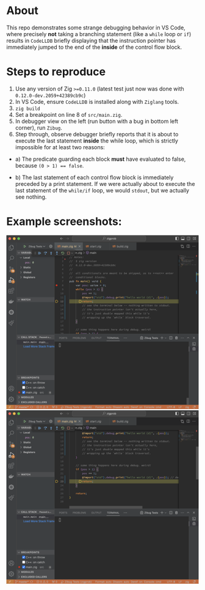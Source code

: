 # About

This repo demonstrates some strange debugging behavior in VS Code, where
precisely **not** taking a branching statement (like a `while` loop or `if`)
results in `CodeLLDB` briefly displaying that the instruction pointer has immediately jumped
to the end of the **inside** of the control flow block.

# Steps to reproduce

1. Use any version of Zig `>=0.11.0` (latest test just now was done with `0.12.0-dev.2059+42389cb9c`)
2. In VS Code, ensure `CodeLLDB` is installed along with `Ziglang` tools.
3. `zig build`
4. Set a breakpoint on line 8 of `src/main.zig`.
5. In debugger view on the left (run button with a bug in bottom left corner), run `Zibug`.
6. Step through, observe debugger briefly reports that it is about to execute the last statement **inside** the while loop, which is strictly impossible for at least two reasons:

- a) The predicate guarding each block **must** have evaluated to false, because `(0 > 1) == false`.

- b) The last statement of each control flow block is immediately preceded by a print statement. If we were actually about to execute the last statement of the `while/if` loop, we would `stdout`, but we actually see nothing. 

# Example screenshots:

![Alt text](First.png)
![Alt text](Second.png)